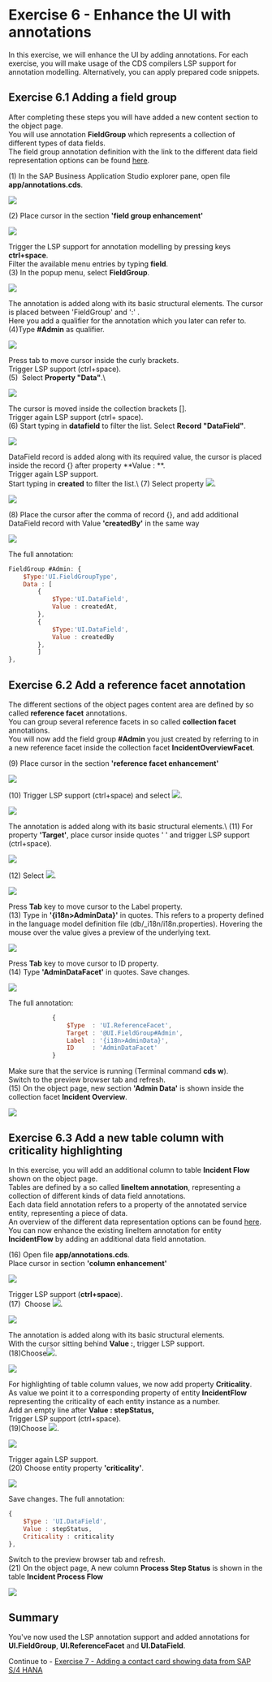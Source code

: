 # Exercise 6 - Enhance the UI with annotations

In this exercise, we will enhance the UI by adding annotations. For each exercise, you will make usage of the CDS compilers
LSP support for annotation modelling. Alternatively, you can apply prepared code snippets.

## Exercise 6.1 Adding a field group

After completing these steps you will have added a new content section to the object page.\
You will use annotation **FieldGroup** which represents a collection of different types of data fields.\
The field group annotation definition with the link to the different data field representation options can be found [here](https://github.com/SAP/odata-vocabularies/blob/master/vocabularies/UI.md#FieldGroupType).

(1) In the SAP Business Application Studio explorer pane, open file **app/annotations.cds**.

![](./images/image1.png)

(2) Place cursor in the section **'field group enhancement'**

![](./images/image3.png)

Trigger the LSP support for annotation modelling by pressing keys **ctrl+space**.\
Filter the available menu entries by typing **field**.\
(3) In the popup menu, select **FieldGroup**.

![](./images/image4.png)

The annotation is added along with its basic structural elements. The cursor is placed between 'FieldGroup' and ':' .\
Here you add a qualifier for the annotation which you later can refer to.\
(4)Type **#Admin** as qualifier.

![](./images/image6.png)

Press tab to move cursor inside the curly brackets.\
Trigger LSP support (ctrl+space).\
(5)  Select **Property "Data"**.\ 

![](./images/image7.png)

The cursor is moved inside the collection brackets [].\
Trigger again LSP support (ctrl+ space).\
(6) Start typing in **datafield** to filter the list. Select **Record "DataField"**.

![](./images/image8.png)

DataField record is added along with its required value, the cursor is placed inside the record {} after property **Value : **.\
Trigger again LSP support.\
Start typing in **created** to filter the list.\ 
(7) Select property ![](./images/image10.png).

![](./images/image9.png)

(8) Place the cursor after the comma of record {}, and add additional DataField record with Value **'createdBy'** in the same way

![](./images/image11.png)

The full annotation:

```js
FieldGroup #Admin: {
    $Type:'UI.FieldGroupType',
    Data : [
        {
            $Type:'UI.DataField',
            Value : createdAt,
        },
        {
            $Type:'UI.DataField',
            Value : createdBy
        },
        ]
},
```

## Exercise 6.2 Add a reference facet annotation

The different sections of the object pages content area are defined by so called **reference facet** annotations.\
You can group several reference facets in so called **collection facet** annotations.\
You will now add the field group **#Admin** you just created by referring to in a new reference facet inside the  collection facet **IncidentOverviewFacet**.

(9) Place cursor in the section **'reference facet enhancement'**

![](./images/image12.png)

(10) Trigger LSP support (ctrl+space) and select ![](./images/image14.png).

![](./images/image13.png)

The annotation is added along with its basic structural elements.\ 
(11) For property **'Target'**, place cursor inside quotes ' ' and trigger LSP support (ctrl+space).

![](./images/image15.png)

(12) Select ![](./images/image17.png).

![](./images/image16.png)

Press **Tab** key to move cursor to the Label property.\
(13) Type in **'{i18n\>AdminData}'** in quotes. This refers to a property defined in the language model definition file (db/_i18n/i18n.properties). Hovering the mouse over the value gives a preview of the underlying text.

![](./images/image19.png)

Press **Tab** key to move cursor to ID property.\
(14) Type **'AdminDataFacet'** in quotes. Save changes.

![](./images/image20.png)

The full annotation:
```js
            {
                $Type  : 'UI.ReferenceFacet',
                Target : '@UI.FieldGroup#Admin',
                Label  : '{i18n>AdminData}',
                ID     : 'AdminDataFacet'
            }
```

Make sure that the service is running (Terminal command **cds w**).\
Switch to the preview browser tab and refresh.\
(15) On the object page, new section **'Admin Data'** is shown inside the collection facet **Incident Overview**.

![](./images/image21.png)

## Exercise 6.3 Add a new table column with criticality highlighting

In this exercise, you will add an additional column to table **Incident Flow** shown on the object page.\
Tables are defined by a so called **lineItem annotation**, representing a collection of different kinds of data field annotations.\
Each data field annotation refers to a property of the annotated service entity, representing a piece of data.\
An overview of the different data representation options can be found [here](https://github.com/SAP/odata-vocabularies/blob/master/vocabularies/UI.md#DataFieldAbstract).\
You can now enhance the existing lineItem annotation for entity **IncidentFlow** by adding an additional data field annotation.

(16) Open file **app/annotations.cds**.\
Place cursor in section **'column enhancement'**

![](./images/image22.png)

Trigger LSP support (**ctrl+space**).\
(17)  Choose ![](./images/image24.png).

![](./images/image23.png)

The annotation is added along with its basic structural elements.\
With the cursor sitting behind **Value :**, trigger LSP support.\
(18)Choose![](./images/image26.png).

![](./images/image25.png)

For highlighting of table column values, we now add property **Criticality**.\
As value we point it to a corresponding property of entity **IncidentFlow** representing the criticality of each entity instance as a number.\
Add an empty line after **Value : stepStatus,**\
Trigger LSP support (ctrl+space).\
(19)Choose ![](./images/image28.png).

![](./images/image27.png)

Trigger again LSP support.\
(20) Choose entity property **'criticality'**.

![](./images/image29.png)

Save changes.
The full annotation:
```js
{
    $Type : 'UI.DataField',
    Value : stepStatus,
    Criticality : criticality
},
```

Switch to the preview browser tab and refresh.\
(21) On the object page, A new column **Process Step Status** is shown
in the table **Incident Process Flow**

![](./images/image31.png)

## Summary

You've now used the LSP annotation support and added annotations for
**UI.FieldGroup**, **UI.ReferenceFacet** and **UI.DataField**.

Continue to - [Exercise 7 - Adding a contact card showing data from SAP S/4 HANA ](../ex7/README.md)